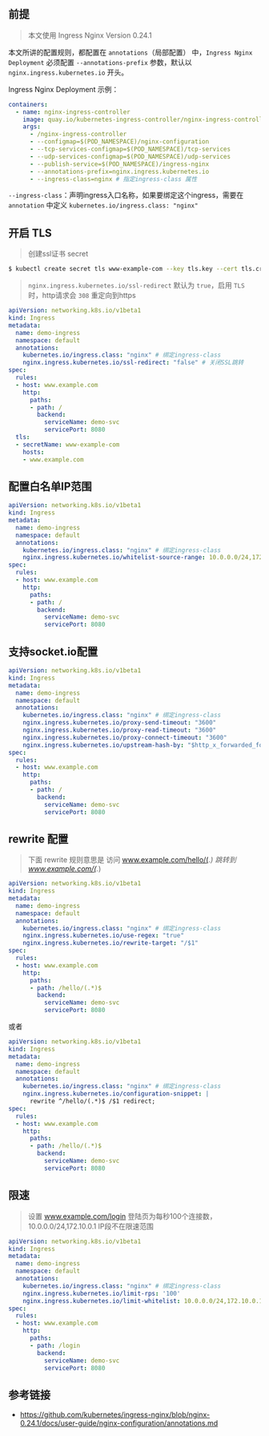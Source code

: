 ## 前提

> 本文使用 Ingress Nginx Version 0.24.1

本文所讲的配置规则，都配置在 `annotations`（局部配置） 中，`Ingress Nginx Deployment` 必须配置 `--annotations-prefix` 参数，默认以 `nginx.ingress.kubernetes.io` 开头。 

Ingress Nginx Deployment 示例：

```yaml
containers:
  - name: nginx-ingress-controller
    image: quay.io/kubernetes-ingress-controller/nginx-ingress-controller:0.24.1
    args:
      - /nginx-ingress-controller
      - --configmap=$(POD_NAMESPACE)/nginx-configuration
      - --tcp-services-configmap=$(POD_NAMESPACE)/tcp-services
      - --udp-services-configmap=$(POD_NAMESPACE)/udp-services
      - --publish-service=$(POD_NAMESPACE)/ingress-nginx
      - --annotations-prefix=nginx.ingress.kubernetes.io
      - --ingress-class=nginx # 指定ingress-class 属性
```

`--ingress-class`：声明ingress入口名称，如果要绑定这个ingress，需要在 `annotation` 中定义 `kubernetes.io/ingress.class: "nginx"`

## 开启 TLS

> 创建ssl证书 secret

```bash
$ kubectl create secret tls www-example-com --key tls.key --cert tls.crt -n default
```

> `nginx.ingress.kubernetes.io/ssl-redirect` 默认为 `true`，启用 `TLS` 时，http请求会 `308` 重定向到https

```yaml
apiVersion: networking.k8s.io/v1beta1
kind: Ingress
metadata:
  name: demo-ingress
  namespace: default
  annotations:
    kubernetes.io/ingress.class: "nginx" # 绑定ingress-class
    nginx.ingress.kubernetes.io/ssl-redirect: "false" # 关闭SSL跳转
spec:
  rules:
  - host: www.example.com
    http:
      paths:
      - path: /
        backend:
          serviceName: demo-svc
          servicePort: 8080
  tls:
  - secretName: www-example-com
    hosts:
    - www.example.com
```

## 配置白名单IP范围

```yaml
apiVersion: networking.k8s.io/v1beta1
kind: Ingress
metadata:
  name: demo-ingress
  namespace: default
  annotations:
    kubernetes.io/ingress.class: "nginx" # 绑定ingress-class
    nginx.ingress.kubernetes.io/whitelist-source-range: 10.0.0.0/24,172.10.0.1
spec:
  rules:
  - host: www.example.com
    http:
      paths:
      - path: /
        backend:
          serviceName: demo-svc
          servicePort: 8080
```

## 支持socket.io配置

```yaml
apiVersion: networking.k8s.io/v1beta1
kind: Ingress
metadata:
  name: demo-ingress
  namespace: default
  annotations:
    kubernetes.io/ingress.class: "nginx" # 绑定ingress-class
    nginx.ingress.kubernetes.io/proxy-send-timeout: "3600"
    nginx.ingress.kubernetes.io/proxy-read-timeout: "3600"
    nginx.ingress.kubernetes.io/proxy-connect-timeout: "3600"
    nginx.ingress.kubernetes.io/upstream-hash-by: "$http_x_forwarded_for" # 以客户端IP哈希
spec:
  rules:
  - host: www.example.com
    http:
      paths:
      - path: /
        backend:
          serviceName: demo-svc
          servicePort: 8080
```

## rewrite 配置

> 下面 rewrite 规则意思是 访问 www.example.com/hello/(.*) 跳转到 www.example.com/(.*)

```yaml
apiVersion: networking.k8s.io/v1beta1
kind: Ingress
metadata:
  name: demo-ingress
  namespace: default
  annotations:
    kubernetes.io/ingress.class: "nginx" # 绑定ingress-class
    nginx.ingress.kubernetes.io/use-regex: "true"
    nginx.ingress.kubernetes.io/rewrite-target: "/$1"
spec:
  rules:
  - host: www.example.com
    http:
      paths:
      - path: /hello/(.*)$
        backend:
          serviceName: demo-svc
          servicePort: 8080
```

或者

```yaml
apiVersion: networking.k8s.io/v1beta1
kind: Ingress
metadata:
  name: demo-ingress
  namespace: default
  annotations:
    kubernetes.io/ingress.class: "nginx" # 绑定ingress-class
    nginx.ingress.kubernetes.io/configuration-snippet: |
      rewrite ^/hello/(.*)$ /$1 redirect;
spec:
  rules:
  - host: www.example.com
    http:
      paths:
      - path: /hello/(.*)$
        backend:
          serviceName: demo-svc
          servicePort: 8080
```

## 限速

> 设置 www.example.com/login 登陆页为每秒100个连接数，10.0.0.0/24,172.10.0.1 IP段不在限速范围

```yaml
apiVersion: networking.k8s.io/v1beta1
kind: Ingress
metadata:
  name: demo-ingress
  namespace: default
  annotations:
    kubernetes.io/ingress.class: "nginx" # 绑定ingress-class
    nginx.ingress.kubernetes.io/limit-rps: '100'
    nginx.ingress.kubernetes.io/limit-whitelist: 10.0.0.0/24,172.10.0.1
spec:
  rules:
  - host: www.example.com
    http:
      paths:
      - path: /login
        backend:
          serviceName: demo-svc
          servicePort: 8080
```

## 参考链接
- https://github.com/kubernetes/ingress-nginx/blob/nginx-0.24.1/docs/user-guide/nginx-configuration/annotations.md
